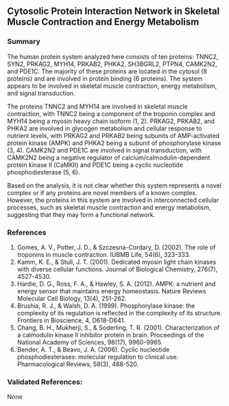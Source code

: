 ## Cytosolic Protein Interaction Network in Skeletal Muscle Contraction and Energy Metabolism

### Summary

The human protein system analyzed here consists of ten proteins: TNNC2, SYN2, PRKAG2, MYH14, PRKAB2, PHKA2, SH3BGRL2, PTPN4, CAMK2N2, and PDE1C. The majority of these proteins are located in the cytosol (8 proteins) and are involved in protein binding (6 proteins). The system appears to be involved in skeletal muscle contraction, energy metabolism, and signal transduction.

The proteins TNNC2 and MYH14 are involved in skeletal muscle contraction, with TNNC2 being a component of the troponin complex and MYH14 being a myosin heavy chain isoform (1, 2). PRKAG2, PRKAB2, and PHKA2 are involved in glycogen metabolism and cellular response to nutrient levels, with PRKAG2 and PRKAB2 being subunits of AMP-activated protein kinase (AMPK) and PHKA2 being a subunit of phosphorylase kinase (3, 4). CAMK2N2 and PDE1C are involved in signal transduction, with CAMK2N2 being a negative regulator of calcium/calmodulin-dependent protein kinase II (CaMKII) and PDE1C being a cyclic nucleotide phosphodiesterase (5, 6).

Based on the analysis, it is not clear whether this system represents a novel complex or if any proteins are novel members of a known complex. However, the proteins in this system are involved in interconnected cellular processes, such as skeletal muscle contraction and energy metabolism, suggesting that they may form a functional network.

### References

1. Gomes, A. V., Potter, J. D., & Szczesna-Cordary, D. (2002). The role of troponins in muscle contraction. IUBMB Life, 54(6), 323-333.
2. Kamm, K. E., & Stull, J. T. (2001). Dedicated myosin light chain kinases with diverse cellular functions. Journal of Biological Chemistry, 276(7), 4527-4530.
3. Hardie, D. G., Ross, F. A., & Hawley, S. A. (2012). AMPK: a nutrient and energy sensor that maintains energy homeostasis. Nature Reviews Molecular Cell Biology, 13(4), 251-262.
4. Brushia, R. J., & Walsh, D. A. (1999). Phosphorylase kinase: the complexity of its regulation is reflected in the complexity of its structure. Frontiers in Bioscience, 4, D618-D641.
5. Chang, B. H., Mukherji, S., & Soderling, T. R. (2001). Characterization of a calmodulin kinase II inhibitor protein in brain. Proceedings of the National Academy of Sciences, 98(17), 9960-9965.
6. Bender, A. T., & Beavo, J. A. (2006). Cyclic nucleotide phosphodiesterases: molecular regulation to clinical use. Pharmacological Reviews, 58(3), 488-520.

### Validated References: 

None



